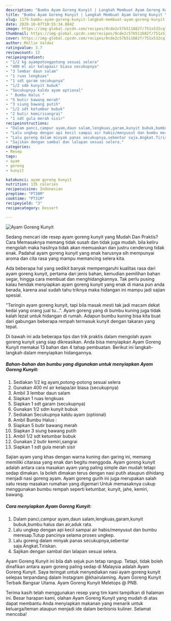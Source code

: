 ```yaml
---
description: "Bumbu Ayam Goreng Kunyit | Langkah Membuat Ayam Goreng Kunyit Yang Menggugah Selera"
title: "Bumbu Ayam Goreng Kunyit | Langkah Membuat Ayam Goreng Kunyit Yang Menggugah Selera"
slug: 1179-bumbu-ayam-goreng-kunyit-langkah-membuat-ayam-goreng-kunyit-yang-menggugah-selera
date: 2020-10-07T10:55:34.804Z
image: https://img-global.cpcdn.com/recipes/0cde2c57b511682f/751x532cq70/ayam-goreng-kunyit-foto-resep-utama.jpg
thumbnail: https://img-global.cpcdn.com/recipes/0cde2c57b511682f/751x532cq70/ayam-goreng-kunyit-foto-resep-utama.jpg
cover: https://img-global.cpcdn.com/recipes/0cde2c57b511682f/751x532cq70/ayam-goreng-kunyit-foto-resep-utama.jpg
author: Mollie Valdez
ratingvalue: 3.7
reviewcount: 12
recipeingredient:
- "1/2 kg ayampotongpotong sesuai selera"
- "400 ml air kelapaair biasa secukupnya"
- "3 lembar daun salam"
- "1 ruas lengkuas"
- "1 sdt garam secukupnya"
- "1/2 sdm kunyit bubuk"
- "Secukupnya kaldu ayam optional"
- " Bumbu Halus "
- "5 butir bawang merah"
- "3 siung bawang putih"
- "1/2 sdt ketumbar bubuk"
- "2 butir kemirisangrai"
- "1 sdt gula merah sisir"
recipeinstructions:
- "Dalam panci,campur ayam,daun salam,lengkuas,garam,kunyit bubuk,bumbu halus dan air,aduk rata."
- "Lalu ungkep dengan api kecil sampai air habis/menyusut dan bumbu meresap.Tutup pancinya selama proses ungkep."
- "Lalu goreng dalam minyak panas secukupnya,sebentar saja.Angkat.Tiriskan."
- "Sajikan dengan sambal dan lalapan sesuai selera."
categories:
- Resep
tags:
- ayam
- goreng
- kunyit

katakunci: ayam goreng kunyit 
nutrition: 135 calories
recipecuisine: Indonesian
preptime: "PT30M"
cooktime: "PT31M"
recipeyield: "3"
recipecategory: Dessert

---
```



![Ayam Goreng Kunyit](https://img-global.cpcdn.com/recipes/0cde2c57b511682f/751x532cq70/ayam-goreng-kunyit-foto-resep-utama.jpg)

Sedang mencari ide resep ayam goreng kunyit yang Mudah Dan Praktis? Cara Memasaknya memang tidak susah dan tidak juga mudah. bila keliru mengolah maka hasilnya tidak akan memuaskan dan justru cenderung tidak enak. Padahal ayam goreng kunyit yang enak harusnya sih mempunyai aroma dan cita rasa yang mampu memancing selera kita.

Ada beberapa hal yang sedikit banyak mempengaruhi kualitas rasa dari ayam goreng kunyit, pertama dari jenis bahan, kemudian pemilihan bahan segar, hingga cara membuat dan menghidangkannya. Tak perlu pusing kalau hendak menyiapkan ayam goreng kunyit yang enak di mana pun anda berada, karena asal sudah tahu triknya maka hidangan ini mampu jadi sajian spesial.

&#34;Teringin ayam goreng kunyit, tapi bila masak mesti tak jadi macam dekat kedai yang orang jual tu…&#34;. Ayam goreng yang di bumbu kuning juga tidak kalah lezat untuk hidangan di rumah. Adapun bumbu kuning bisa kita buat dari gabungan beberapa rempah termasuk kunyit dengan takaran yang tepat.


Di bawah ini ada beberapa tips dan trik praktis dalam mengolah ayam goreng kunyit yang siap dikreasikan. Anda bisa menyiapkan Ayam Goreng Kunyit memakai 13 bahan dan 4 tahap pembuatan. Berikut ini langkah-langkah dalam menyiapkan hidangannya.

<!--inarticleads1-->

##### Bahan-bahan dan bumbu yang digunakan untuk menyiapkan Ayam Goreng Kunyit:

1. Sediakan 1/2 kg ayam,potong-potong sesuai selera
1. Gunakan 400 ml air kelapa/air biasa (secukupnya)
1. Ambil 3 lembar daun salam
1. Siapkan 1 ruas lengkuas
1. Siapkan 1 sdt garam (secukupnya)
1. Gunakan 1/2 sdm kunyit bubuk
1. Sediakan Secukupnya kaldu ayam (optional)
1. Ambil  Bumbu Halus :
1. Siapkan 5 butir bawang merah
1. Siapkan 3 siung bawang putih
1. Ambil 1/2 sdt ketumbar bubuk
1. Gunakan 2 butir kemiri,sangrai
1. Siapkan 1 sdt gula merah sisir


Sajian ayam yang khas dengan warna kuning dan garing ini, memang memiliki citarasa yang enak dan begitu menggoda. Ayam goreng kunyit adalah antara cara masakan ayam yang paling simple dan mudah tetapi sedap dimakan. Ia boleh dimakan terus dengan nasi putih ataupun dihidang menjadi nasi goreng ayam. Ayam goreng gurih ini juga merupakan salah satu resep masakan rumahan yang digemari Untuk memasaknya cukup menggunakan bumbu rempah seperti ketumbar, kunyit, jahe, kemiri, bawang. 

<!--inarticleads2-->

##### Cara menyiapkan Ayam Goreng Kunyit:

1. Dalam panci,campur ayam,daun salam,lengkuas,garam,kunyit bubuk,bumbu halus dan air,aduk rata.
1. Lalu ungkep dengan api kecil sampai air habis/menyusut dan bumbu meresap.Tutup pancinya selama proses ungkep.
1. Lalu goreng dalam minyak panas secukupnya,sebentar saja.Angkat.Tiriskan.
1. Sajikan dengan sambal dan lalapan sesuai selera.


Ayam Goreng Kunyit ini bila dah sejuk pun tetap rangup. Tetapi, tidak boleh dinafikan antara ayam goreng paling sedap di Malaysia adalah Ayam Goreng Kunyit. Saya teringat untuk menyediakan nasi ayam goreng kunyit selepas terpandang dalam Instagram @khairulaming. Ayam Goreng Kunyit Terbaik Bangsar Utama. Ayam Goreng Kunyit Meletops @ PNB. 

Terima kasih telah menggunakan resep yang tim kami tampilkan di halaman ini. Besar harapan kami, olahan Ayam Goreng Kunyit yang mudah di atas dapat membantu Anda menyiapkan makanan yang menarik untuk keluarga/teman ataupun menjadi ide dalam berbisnis kuliner. Selamat mencoba!
